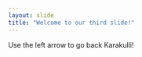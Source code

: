 ```yaml
---
layout: slide
title: "Welcome to our third slide!"
---
```


Use the left arrow to go back Karakulli!
